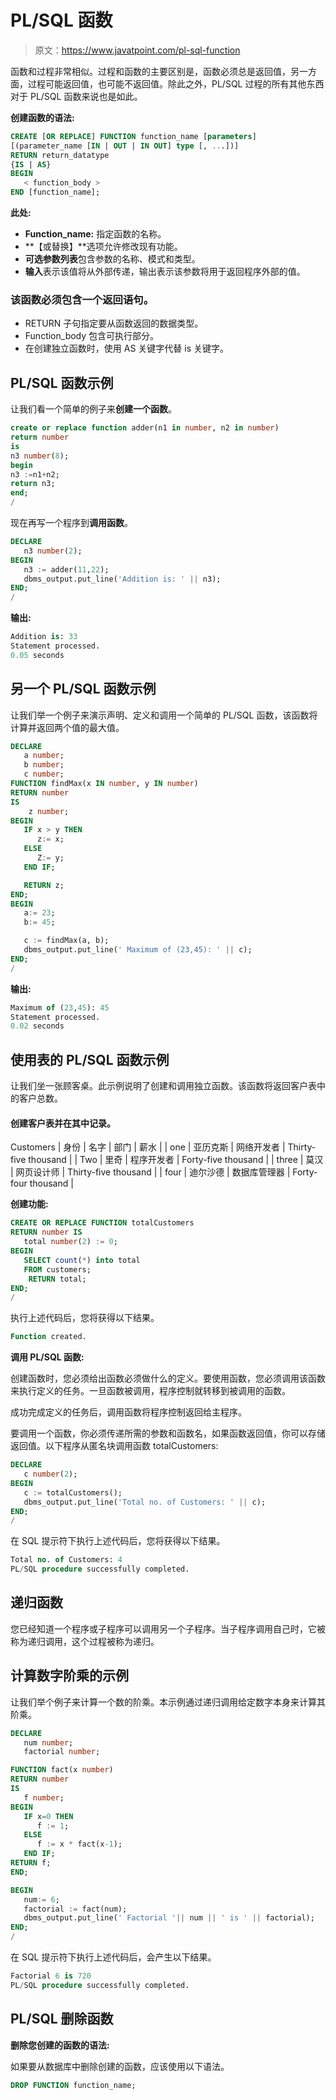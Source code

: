 # PL/SQL 函数

> 原文：<https://www.javatpoint.com/pl-sql-function>

函数和过程非常相似。过程和函数的主要区别是，函数必须总是返回值，另一方面，过程可能返回值，也可能不返回值。除此之外，PL/SQL 过程的所有其他东西对于 PL/SQL 函数来说也是如此。

**创建函数的语法:**

```sql
CREATE [OR REPLACE] FUNCTION function_name [parameters]
[(parameter_name [IN | OUT | IN OUT] type [, ...])]
RETURN return_datatype
{IS | AS}
BEGIN
   < function_body >
END [function_name];

```

**此处:**

*   **Function_name:** 指定函数的名称。
*   **【或替换】**选项允许修改现有功能。
*   **可选参数列表**包含参数的名称、模式和类型。
*   **输入**表示该值将从外部传递，输出表示该参数将用于返回程序外部的值。

### 该函数必须包含一个返回语句。

*   RETURN 子句指定要从函数返回的数据类型。
*   Function_body 包含可执行部分。
*   在创建独立函数时，使用 AS 关键字代替 is 关键字。

## PL/SQL 函数示例

让我们看一个简单的例子来**创建一个函数**。

```sql
create or replace function adder(n1 in number, n2 in number)  
return number  
is   
n3 number(8);  
begin  
n3 :=n1+n2;  
return n3;  
end;  
/  

```

现在再写一个程序到**调用函数**。

```sql
DECLARE  
   n3 number(2);  
BEGIN  
   n3 := adder(11,22);  
   dbms_output.put_line('Addition is: ' || n3);  
END;  
/  

```

**输出:**

```sql
Addition is: 33
Statement processed.
0.05 seconds

```

## 另一个 PL/SQL 函数示例

让我们举一个例子来演示声明、定义和调用一个简单的 PL/SQL 函数，该函数将计算并返回两个值的最大值。

```sql
DECLARE
   a number;
   b number;
   c number;
FUNCTION findMax(x IN number, y IN number) 
RETURN number
IS
    z number;
BEGIN
   IF x > y THEN
      z:= x;
   ELSE
      Z:= y;
   END IF;

   RETURN z;
END; 
BEGIN
   a:= 23;
   b:= 45;

   c := findMax(a, b);
   dbms_output.put_line(' Maximum of (23,45): ' || c);
END;
/

```

**输出:**

```sql
Maximum of (23,45): 45
Statement processed.
0.02 seconds

```

## 使用表的 PL/SQL 函数示例

让我们坐一张顾客桌。此示例说明了创建和调用独立函数。该函数将返回客户表中的客户总数。

#### 创建客户表并在其中记录。

<caption style="font-weight:bold">Customers</caption>
| 身份 | 名字 | 部门 | 薪水 |
| one | 亚历克斯 | 网络开发者 | Thirty-five thousand |
| Two | 里奇 | 程序开发者 | Forty-five thousand |
| three | 莫汉 | 网页设计师 | Thirty-five thousand |
| four | 迪尔沙德 | 数据库管理器 | Forty-four thousand |

**创建功能:**

```sql
CREATE OR REPLACE FUNCTION totalCustomers
RETURN number IS
   total number(2) := 0;
BEGIN
   SELECT count(*) into total
   FROM customers;
    RETURN total;
END;
/

```

执行上述代码后，您将获得以下结果。

```sql
Function created. 

```

**调用 PL/SQL 函数:**

创建函数时，您必须给出函数必须做什么的定义。要使用函数，您必须调用该函数来执行定义的任务。一旦函数被调用，程序控制就转移到被调用的函数。

成功完成定义的任务后，调用函数将程序控制返回给主程序。

要调用一个函数，你必须传递所需的参数和函数名，如果函数返回值，你可以存储返回值。以下程序从匿名块调用函数 totalCustomers:

```sql
DECLARE
   c number(2);
BEGIN
   c := totalCustomers();
   dbms_output.put_line('Total no. of Customers: ' || c);
END;
/

```

在 SQL 提示符下执行上述代码后，您将获得以下结果。

```sql
Total no. of Customers: 4
PL/SQL procedure successfully completed.

```

## 递归函数

您已经知道一个程序或子程序可以调用另一个子程序。当子程序调用自己时，它被称为递归调用，这个过程被称为递归。

## 计算数字阶乘的示例

让我们举个例子来计算一个数的阶乘。本示例通过递归调用给定数字本身来计算其阶乘。

```sql
DECLARE
   num number;
   factorial number;

FUNCTION fact(x number)
RETURN number 
IS
   f number;
BEGIN
   IF x=0 THEN
      f := 1;
   ELSE
      f := x * fact(x-1);
   END IF;
RETURN f;
END;

BEGIN
   num:= 6;
   factorial := fact(num);
   dbms_output.put_line(' Factorial '|| num || ' is ' || factorial);
END;
/

```

在 SQL 提示符下执行上述代码后，会产生以下结果。

```sql
Factorial 6 is 720 
PL/SQL procedure successfully completed.

```

## PL/SQL 删除函数

**删除您创建的函数的语法:**

如果要从数据库中删除创建的函数，应该使用以下语法。

```sql
DROP FUNCTION function_name;

```